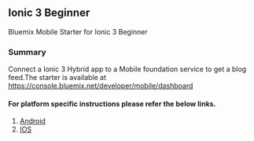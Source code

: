 ## Ionic 3 Beginner
Bluemix Mobile Starter for Ionic 3 Beginner

### Summary
Connect a Ionic 3 Hybrid app to a Mobile foundation service to get a blog feed.The starter is available at https://console.bluemix.net/developer/mobile/dashboard


#### For platform specific instructions please refer the below links.

1. [Android](platforms/android/README.md)
2. [IOS](platforms/ios/README.md)
